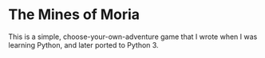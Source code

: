 # The Mines of Moria
This is a simple, choose-your-own-adventure game that I wrote when I was learning Python, and later ported to Python 3.
